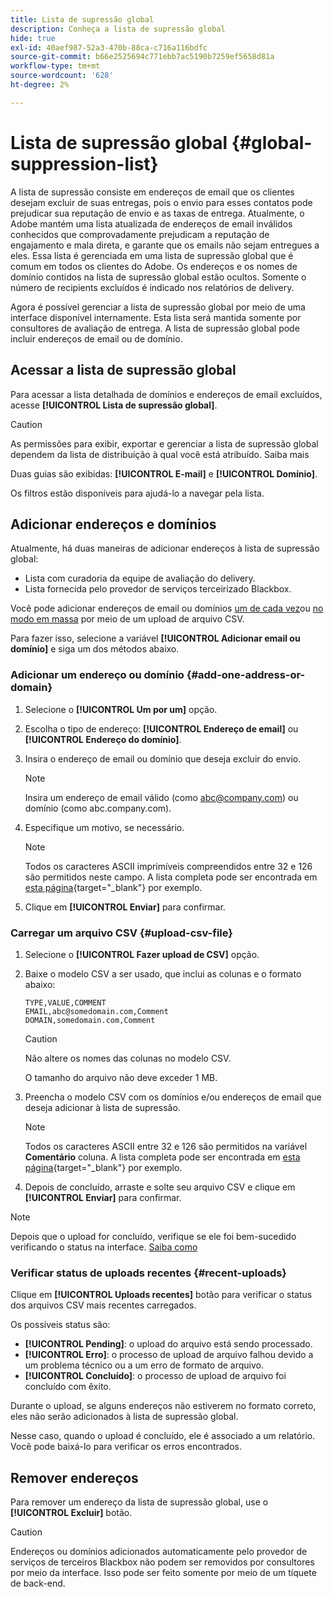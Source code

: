 ```yaml
---
title: Lista de supressão global
description: Conheça a lista de supressão global
hide: true
exl-id: 40aef987-52a3-470b-88ca-c716a116bdfc
source-git-commit: b66e2525694c771ebb7ac5190b7259ef5658d81a
workflow-type: tm+mt
source-wordcount: '628'
ht-degree: 2%

---
```


# Lista de supressão global {#global-suppression-list}

A lista de supressão consiste em endereços de email que os clientes desejam excluir de suas entregas, pois o envio para esses contatos pode prejudicar sua reputação de envio e as taxas de entrega. Atualmente, o Adobe mantém uma lista atualizada de endereços de email inválidos conhecidos que comprovadamente prejudicam a reputação de engajamento e mala direta, e garante que os emails não sejam entregues a eles. Essa lista é gerenciada em uma lista de supressão global que é comum em todos os clientes do Adobe. Os endereços e os nomes de domínio contidos na lista de supressão global estão ocultos. Somente o número de recipients excluídos é indicado nos relatórios de delivery.

Agora é possível gerenciar a lista de supressão global por meio de uma interface disponível internamente. Esta lista será mantida somente por consultores de avaliação de entrega. A lista de supressão global pode incluir endereços de email ou de domínio.

## Acessar a lista de supressão global

Para acessar a lista detalhada de domínios e endereços de email excluídos, acesse **[!UICONTROL Lista de supressão global]**.

>[!CAUTION]
>
>As permissões para exibir, exportar e gerenciar a lista de supressão global dependem da lista de distribuição à qual você está atribuído. Saiba mais

Duas guias são exibidas: **[!UICONTROL E-mail]** e **[!UICONTROL Domínio]**.

Os filtros estão disponíveis para ajudá-lo a navegar pela lista.

## Adicionar endereços e domínios

Atualmente, há duas maneiras de adicionar endereços à lista de supressão global:

* Lista com curadoria da equipe de avaliação do delivery.
* Lista fornecida pelo provedor de serviços terceirizado Blackbox.

Você pode adicionar endereços de email ou domínios [um de cada vez](#add-one-address-or-domain)ou [no modo em massa](#upload-csv-file) por meio de um upload de arquivo CSV.

Para fazer isso, selecione a variável **[!UICONTROL Adicionar email ou domínio]** e siga um dos métodos abaixo.

### Adicionar um endereço ou domínio {#add-one-address-or-domain}

1. Selecione o **[!UICONTROL Um por um]** opção.

1. Escolha o tipo de endereço: **[!UICONTROL Endereço de email]** ou **[!UICONTROL Endereço do domínio]**.

1. Insira o endereço de email ou domínio que deseja excluir do envio.

   >[!NOTE]
   >
   >Insira um endereço de email válido (como abc@company.com) ou domínio (como abc.company.com).

1. Especifique um motivo, se necessário.

   >[!NOTE]
   >
   >Todos os caracteres ASCII imprimíveis compreendidos entre 32 e 126 são permitidos neste campo. A lista completa pode ser encontrada em [esta página](https://en.wikipedia.org/wiki/Wikipedia:ASCII#ASCII_printable_characters){target="_blank"} por exemplo.

1. Clique em **[!UICONTROL Enviar]** para confirmar.

### Carregar um arquivo CSV {#upload-csv-file}

1. Selecione o **[!UICONTROL Fazer upload de CSV]** opção.

1. Baixe o modelo CSV a ser usado, que inclui as colunas e o formato abaixo:

   ```
   TYPE,VALUE,COMMENT
   EMAIL,abc@somedomain.com,Comment
   DOMAIN,somedomain.com,Comment
   ```

   >[!CAUTION]
   >
   >Não altere os nomes das colunas no modelo CSV.
   >
   >O tamanho do arquivo não deve exceder 1 MB.

1. Preencha o modelo CSV com os domínios e/ou endereços de email que deseja adicionar à lista de supressão.

   >[!NOTE]
   >
   >Todos os caracteres ASCII entre 32 e 126 são permitidos na variável **Comentário** coluna. A lista completa pode ser encontrada em [esta página](https://en.wikipedia.org/wiki/Wikipedia:ASCII#ASCII_printable_characters){target="_blank"} por exemplo.

1. Depois de concluído, arraste e solte seu arquivo CSV e clique em **[!UICONTROL Enviar]** para confirmar.

>[!NOTE]
>
>Depois que o upload for concluído, verifique se ele foi bem-sucedido verificando o status na interface. [Saiba como](#recent-uploads)

### Verificar status de uploads recentes {#recent-uploads}

Clique em **[!UICONTROL Uploads recentes]** botão para verificar o status dos arquivos CSV mais recentes carregados.

Os possíveis status são:

* **[!UICONTROL Pending]**: o upload do arquivo está sendo processado.
* **[!UICONTROL Erro]**: o processo de upload de arquivo falhou devido a um problema técnico ou a um erro de formato de arquivo.
* **[!UICONTROL Concluído]**: o processo de upload de arquivo foi concluído com êxito.

Durante o upload, se alguns endereços não estiverem no formato correto, eles não serão adicionados à lista de supressão global.

Nesse caso, quando o upload é concluído, ele é associado a um relatório. Você pode baixá-lo para verificar os erros encontrados.

## Remover endereços

Para remover um endereço da lista de supressão global, use o **[!UICONTROL Excluir]** botão.

>[!CAUTION]
>
>Endereços ou domínios adicionados automaticamente pelo provedor de serviços de terceiros Blackbox não podem ser removidos por consultores por meio da interface. Isso pode ser feito somente por meio de um tíquete de back-end.
